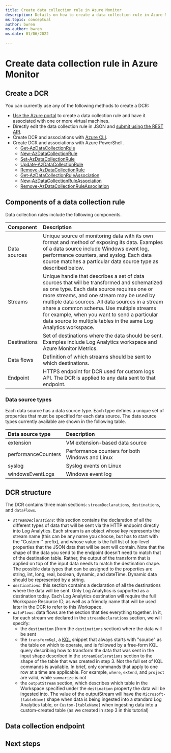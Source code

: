 ```yaml
---
title: Create data collection rule in Azure Monitor
description: Details on how to create a data collection rule in Azure Monitor.
ms.topic: conceptual
author: bwren
ms.author: bwren
ms.date: 01/06/2022

---
```




# Create data collection rule in Azure Monitor

## Create a DCR
You can currently use any of the following methods to create a DCR:

- [Use the Azure portal](../agents/data-collection-rule-azure-monitor-agent.md) to create a data collection rule and have it associated with one or more virtual machines.
- Directly edit the data collection rule in JSON and [submit using the REST API](/rest/api/monitor/datacollectionrules).
- Create DCR and associations with [Azure CLI](https://github.com/Azure/azure-cli-extensions/blob/master/src/monitor-control-service/README.md).
- Create DCR and associations with Azure PowerShell.
  - [Get-AzDataCollectionRule](https://github.com/Azure/azure-powershell/blob/master/src/Monitor/Monitor/help/Get-AzDataCollectionRule.md)
  - [New-AzDataCollectionRule](https://github.com/Azure/azure-powershell/blob/master/src/Monitor/Monitor/help/New-AzDataCollectionRule.md)
  - [Set-AzDataCollectionRule](https://github.com/Azure/azure-powershell/blob/master/src/Monitor/Monitor/help/Set-AzDataCollectionRule.md)
  - [Update-AzDataCollectionRule](https://github.com/Azure/azure-powershell/blob/master/src/Monitor/Monitor/help/Update-AzDataCollectionRule.md)
  - [Remove-AzDataCollectionRule](https://github.com/Azure/azure-powershell/blob/master/src/Monitor/Monitor/help/Remove-AzDataCollectionRule.md)
  - [Get-AzDataCollectionRuleAssociation](https://github.com/Azure/azure-powershell/blob/master/src/Monitor/Monitor/help/Get-AzDataCollectionRuleAssociation.md)
  - [New-AzDataCollectionRuleAssociation](https://github.com/Azure/azure-powershell/blob/master/src/Monitor/Monitor/help/New-AzDataCollectionRuleAssociation.md)
  - [Remove-AzDataCollectionRuleAssociation](https://github.com/Azure/azure-powershell/blob/master/src/Monitor/Monitor/help/Remove-AzDataCollectionRuleAssociation.md)

## Components of a data collection rule
Data collection rules include the following components.

| Component |  Description |
|:---|:---|
| Data sources | Unique source of monitoring data with its own format and method of exposing its data. Examples of a data source include Windows event log, performance counters, and syslog. Each data source matches a particular data source type as described below. |
| Streams |  Unique handle that describes a set of data sources that will be transformed and schematized as one type. Each data source requires one or more streams, and one stream may be used by multiple data sources. All data sources in a stream share a common schema. Use multiple streams for example, when you want to send a particular data source to multiple tables in the same Log Analytics workspace. |
| Destinations | Set of destinations where the data should be sent. Examples include Log Analytics workspace and Azure Monitor Metrics. | 
| Data flows | Definition of which streams should be sent to which destinations. |
| Endpoint | HTTPS endpoint for DCR used for custom logs API. The DCR is applied to any data sent to that endpoint. |



### Data source types
Each data source has a data source type. Each type defines a unique set of properties that must be specified for each data source. The data source types currently available are shown in the following table.

| Data source type | Description | 
|:---|:---|
| extension | VM extension-based data source |
| performanceCounters | Performance counters for both Windows and Linux |
| syslog | Syslog events on Linux |
| windowsEventLogs | Windows event log |

## DCR structure

The DCR contains three main sections: `streamDeclarations`, `destinations`, and `dataFlows`.

* *`streamDeclarations`*: this section contains the declaration of all the different types of data that will be sent via the HTTP endpoint directly into Log Analytics. Each stream is an object whose key represents the stream name (this can be any name you choose, but has to start with the "Custom-" prefix), and whose value is the full list of top-level properties that the JSON data that will be sent will contain. Note that the shape of the data you send to the endpoint doesn't need to match that of the destination table. Rather, the output of the transform that is applied on top of the input data needs to match the destination shape. The possible data types that can be assigned to the properties are string, int, long, real, boolean, dynamic, and dateTime. Dynamic data should be represented by a string.  
* *`destinations`*: this section contains a declaration of all the destinations where the data will be sent. Only Log Analytics is supported as a destination today. Each Log Analytics destination will require the full Workspace Resource ID, as well as a friendly name that will be used later in the DCR to refer to this Workspace.  
* *`dataFlows`*: data flows are the section that ties everything together. In it, for each stream we declared in the `streamDeclarations` section, we will specify:
    * the `destination` (from the `destinations` section) where the data will be sent  
    * the `transformKql`, a [KQL](data-collection-rule-transformations.md#supported-kql-features) snippet that always starts with "source" as the table on which to operate, and is followed by a free-form KQL query describing how to transform the data that was sent in the input shape described in the `streamDeclarations` section to the shape of the table that was created in step 3. Not the full set of KQL commands is available. In brief, only commands that apply to one row at a time are applicable. For example, `where`, `extend`, and `project` are valid, while `summarize` is not  
    * the `outputStream` section, which describes which table in the Workspace specified under the `destination` property the data will be ingested into. The value of the outputStream will have the `Microsoft-[tableName]` shape when data is being ingested into a standard Log Analytics table, or `Custom-[tableName]` when ingesting data into a custom-created table (as we created in step 3 in this tutorial)  



## Data collection endpoint


## Next steps